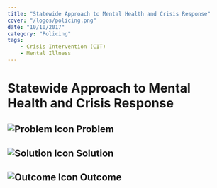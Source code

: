 ```yaml
---
title: "Statewide Approach to Mental Health and Crisis Response"
cover: "/logos/policing.png"
date: "10/10/2017"
category: "Policing"
tags:
    - Crisis Intervention (CIT)
    - Mental Illness
---
```


# Statewide Approach to Mental Health and Crisis Response

## ![Problem Icon](https://github.com/google/material-design-icons/raw/master/alert/1x_web/ic_error_outline_black_48dp.png "Problem") Problem

## ![Solution Icon](https://github.com/google/material-design-icons/raw/master/action/1x_web/ic_lightbulb_outline_black_48dp.png "Solution") Solution

## ![Outcome Icon](https://github.com/google/material-design-icons/raw/master/action/1x_web/ic_view_list_black_48dp.png "Outcome") Outcome

